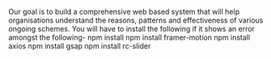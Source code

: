 Our goal is to build a comprehensive web based system that will help organisations understand the reasons, patterns and effectiveness of various ongoing schemes.
You will have to install the following if it shows an error amongst the following-
npm install
npm install framer-motion
npm install axios
npm install gsap
npm install rc-slider

